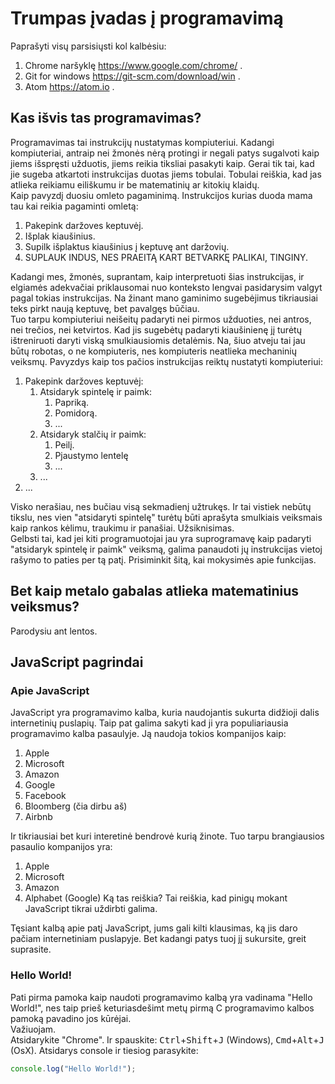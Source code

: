 # Trumpas įvadas į programavimą

Paprašyti visų parsisiųsti kol kalbėsiu:
1. Chrome naršyklę https://www.google.com/chrome/ .
2. Git for windows https://git-scm.com/download/win .
3. Atom https://atom.io .


## Kas išvis tas programavimas?
Programavimas tai instrukcijų nustatymas kompiuteriui. Kadangi kompiuteriai,
antraip nei žmonės nėrą protingi ir negali patys sugalvoti kaip jiems išspręsti
užduotis, jiems reikia tiksliai pasakyti kaip. Gerai tik tai, kad jie sugeba
atkartoti instrukcijas duotas jiems tobulai. Tobulai reiškia, kad jas atlieka
reikiamu eiliškumu ir be matematinių ar kitokių klaidų.  
Kaip pavyzdį duosiu omleto pagaminimą. Instrukcijos kurias duoda mama tau
kai reikia pagaminti omletą:
1. Pakepink daržoves keptuvėj.
2. Išplak kiaušinius.
3. Supilk išplaktus kiaušinius į keptuvę ant daržovių.
4. SUPLAUK INDUS, NES PRAEITĄ KART BETVARKĘ PALIKAI, TINGINY.

Kadangi mes, žmonės, suprantam, kaip interpretuoti šias instrukcijas, ir
elgiamės adekvačiai priklausomai nuo konteksto lengvai pasidarysim valgyt pagal
tokias instrukcijas. Na žinant mano gaminimo sugebėjimus tikriausiai teks pirkt
naują keptuvę, bet pavalgęs būčiau.  
Tuo tarpu kompiuteriui neišeitų padaryti nei pirmos užduoties, nei antros, nei
trečios, nei ketvirtos. Kad jis sugebėtų padaryti kiaušinienę jį turėtų
ištreniruoti daryti viską smulkiausiomis detalėmis. Na, šiuo atveju tai jau būtų
robotas, o ne kompiuteris, nes kompiuteris neatlieka mechaninių veiksmų.
Pavyzdys kaip tos pačios instrukcijas reiktų nustatyti kompiuteriui:
1. Pakepink daržoves keptuvėj:
    1. Atsidaryk spintelę ir paimk:
        1. Papriką.
        2. Pomidorą.
        3. ...
    2. Atsidaryk stalčių ir paimk:
        1. Peilį.
        2. Pjaustymo lentelę
        3. ...
    3. ...
2. ...

Visko nerašiau, nes bučiau visą sekmadienį užtrukęs. Ir tai vistiek nebūtų
tikslu, nes vien "atsidaryti spintelę" turėtų būti aprašyta smulkiais veiksmais
kaip rankos kėlimu, traukimu ir panašiai. Užsiknisimas.  
Gelbsti tai, kad jei kiti programuotojai jau yra suprogramavę kaip padaryti
"atsidaryk spintelę ir paimk" veiksmą, galima panaudoti jų instrukcijas vietoj
rašymo to paties per tą patį.  Prisiminkit šitą, kai mokysimės apie funkcijas.

## Bet kaip metalo gabalas atlieka matematinius veiksmus?

Parodysiu ant lentos.


## JavaScript pagrindai

### Apie JavaScript
JavaScript yra programavimo kalba, kuria naudojantis sukurta didžioji dalis
internetinių puslapių. Taip pat galima sakyti kad ji yra populiariausia
programavimo kalba pasaulyje. Ją naudoja tokios kompanijos kaip:
1. Apple
2. Microsoft
3. Amazon
4. Google
5. Facebook
6. Bloomberg (čia dirbu aš)
7. Airbnb

Ir tikriausiai bet kuri interetinė bendrovė kurią žinote.
Tuo tarpu brangiausios pasaulio kompanijos yra:

1. Apple
2. Microsoft
3. Amazon
4. Alphabet (Google)
Ką tas reiškia? Tai reiškia, kad pinigų mokant JavaScript tikrai uždirbti
galima.

Tęsiant kalbą apie patį JavaScript, jums gali kilti klausimas, ką jis daro
pačiam internetiniam puslapyje. Bet kadangi patys tuoj jį sukursite, greit
suprasite.

### Hello World!
Pati pirma pamoka kaip naudoti programavimo kalbą yra vadinama "Hello World!",
nes taip prieš keturiasdešimt metų pirmą C programavimo kalbos pamoką pavadino
jos kūrėjai.  
Važiuojam.  
Atsidarykite "Chrome". Ir spauskite: <kbd>Ctrl</kbd>+<kbd>Shift</kbd>+<kbd>J</kbd> (Windows), <kbd>Cmd</kbd>+<kbd>Alt</kbd>+<kbd>J</kbd> (OsX). Atsidarys console
ir tiesiog parasykite:
```javascript
console.log("Hello World!");
```
